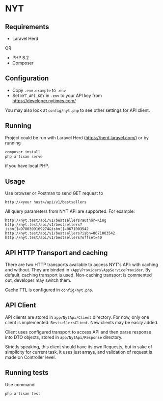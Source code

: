 # NYT

## Requirements

- Laravel Herd

OR

- PHP 8.2
- Composer

## Configuration

- Copy `.env.example` to `.env`
- Set `NYT_API_KEY` in `.env` to your API key from https://developer.nytimes.com/

You may also look at `config/nyt.php` to see other settings for API client.

## Running 

Project could be run with Laravel Herd (https://herd.laravel.com/)
or by running
```bash
composer install
php artisan serve
```
if you have local PHP.

## Usage

Use browser or Postman to send GET request to 

`http://<your host>/api/v1/bestsellers` 

All query parameters from NYT API are supported.
For example:

```
http://nyt.test/api/v1/bestsellers?author=King
http://nyt.test/api/v1/bestsellers?isbn[]=9780399169274&isbn[]=0671003542
http://nyt.test/api/v1/bestsellers?isbn=0671003542
http://nyt.test/api/v1/bestsellers?offset=40
```

## API HTTP Transport and caching

There are two HTTP transports available to access NYT's API: with caching and without.
They are binded in `\App\Providers\AppServiceProvider`. 
By default, caching transport is used.
Non-caching transport is commented out, developer may switch them.

Cache TTL is configured in `config/nyt.php`.

## API Client

API clients are stored in `app/NytApi/Client` directory. For now, 
only one client is implemented: `BestsellersClient`. New clients
may be easily added. 

Client uses configured transport to access API and then parse response into
DTO objects, stored in `app/NytApi/Response` directory.

Strictly speaking, this client should have its own Requests, but in sake 
of simplicity for current task, it uses just arrays, 
and validation of request is made on Controller level.

## Running tests

Use command 

```bash
php artisan test
```
